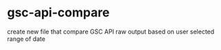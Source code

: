 # gsc-api-compare
create new file that compare GSC API raw output based on user selected range of date
